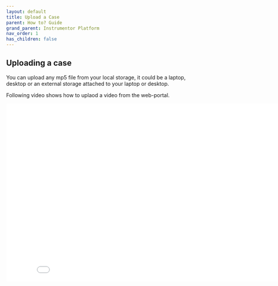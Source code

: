 ```yaml
---
layout: default
title: Upload a Case
parent: How to? Guide
grand_parent: Instrumentor Platform
nav_order: 1
has_children: false
---
```


## Uploading a case

You can upload any mp5 file from your local storage, it could be a laptop, desktop or an external storage attached to your laptop or desktop.

Following video shows how to uplaod a video from the web-portal.

<iframe width="854" height="480" src="/assets/media/instrumentor/upload-case.mp4" frameborder="0" allowfullscreen></iframe>

